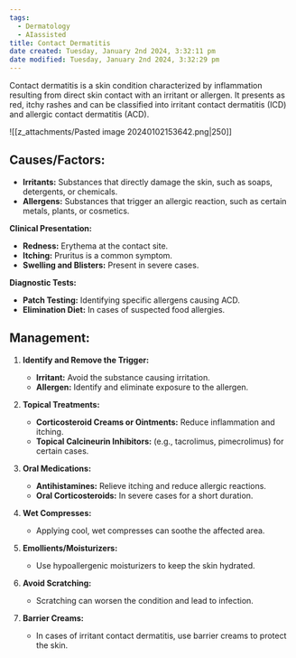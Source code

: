 ```yaml
---
tags:
  - Dermatology
  - AIassisted
title: Contact Dermatitis
date created: Tuesday, January 2nd 2024, 3:32:11 pm
date modified: Tuesday, January 2nd 2024, 3:32:29 pm
---
```


Contact dermatitis is a skin condition characterized by inflammation resulting from direct skin contact with an irritant or allergen. It presents as red, itchy rashes and can be classified into irritant contact dermatitis (ICD) and allergic contact dermatitis (ACD).

![[z_attachments/Pasted image 20240102153642.png|250]]

## **Causes/Factors:**

- **Irritants:** Substances that directly damage the skin, such as soaps, detergents, or chemicals.
- **Allergens:** Substances that trigger an allergic reaction, such as certain metals, plants, or cosmetics.

**Clinical Presentation:**

- **Redness:** Erythema at the contact site.
- **Itching:** Pruritus is a common symptom.
- **Swelling and Blisters:** Present in severe cases.

**Diagnostic Tests:**

- **Patch Testing:** Identifying specific allergens causing ACD.
- **Elimination Diet:** In cases of suspected food allergies.

## **Management:**

 1. **Identify and Remove the Trigger:**
	- **Irritant:** Avoid the substance causing irritation.
	- **Allergen:** Identify and eliminate exposure to the allergen.

2. **Topical Treatments:**
	- **Corticosteroid Creams or Ointments:** Reduce inflammation and itching.
	- **Topical Calcineurin Inhibitors:** (e.g., tacrolimus, pimecrolimus) for certain cases.

 3. **Oral Medications:**
	- **Antihistamines:** Relieve itching and reduce allergic reactions.
	- **Oral Corticosteroids:** In severe cases for a short duration.

4. **Wet Compresses:**
	- Applying cool, wet compresses can soothe the affected area.

 5. **Emollients/Moisturizers:**
	- Use hypoallergenic moisturizers to keep the skin hydrated.

6. **Avoid Scratching:**
	- Scratching can worsen the condition and lead to infection.

7. **Barrier Creams:**
	- In cases of irritant contact dermatitis, use barrier creams to protect the skin.

